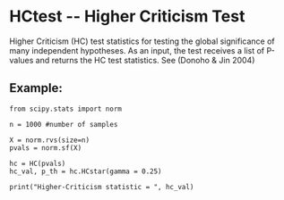 # HCtest -- Higher Criticism Test

Higher Criticism (HC) test statistics for testing the global significance of many independent hypotheses. As an input, 
the test receives a list of P-values and returns the HC test statistics. See (Donoho & Jin 2004)

## Example:
```
from scipy.stats import norm

n = 1000 #number of samples

X = norm.rvs(size=n)
pvals = norm.sf(X)

hc = HC(pvals)
hc_val, p_th = hc.HCstar(gamma = 0.25)

print("Higher-Criticism statistic = ", hc_val)
```

